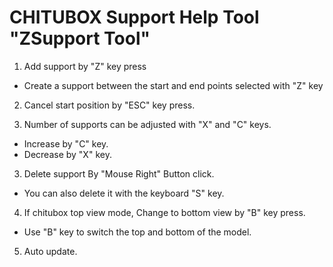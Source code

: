 # CHITUBOX Support Help Tool "ZSupport Tool"

1. Add support by "Z" key press
- Create a support between the start and end points selected with "Z" key

2. Cancel start position by "ESC" key press.

3. Number of supports can be adjusted with "X" and "C" keys.
- Increase by "C" key.
- Decrease by "X" key.

3. Delete support By "Mouse Right" Button click.
- You can also delete it with the keyboard "S" key.

4. If chitubox top view mode, Change to bottom view by "B" key press.
- Use "B" key to switch the top and bottom of the model.

5. Auto update.
